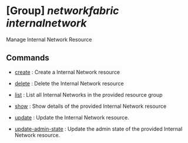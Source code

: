 # [Group] _networkfabric internalnetwork_

Manage Internal Network Resource

## Commands

- [create](/Commands/networkfabric/internalnetwork/_create.md)
: Create a Internal Network resource

- [delete](/Commands/networkfabric/internalnetwork/_delete.md)
: Delete the Internal Network resource

- [list](/Commands/networkfabric/internalnetwork/_list.md)
: List all Internal Networks in the provided resource group

- [show](/Commands/networkfabric/internalnetwork/_show.md)
: Show details of the provided Internal Network resource

- [update](/Commands/networkfabric/internalnetwork/_update.md)
: Update the Internal Network resource.

- [update-admin-state](/Commands/networkfabric/internalnetwork/_update-admin-state.md)
: Update the admin state of the provided Internal Network resource.
